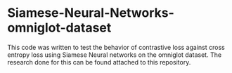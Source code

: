 # Siamese-Neural-Networks-omniglot-dataset

This code was written to test the behavior of contrastive loss against cross entropy loss using Siamese Neural networks on the omniglot dataset.
The research done for this can be found attached to this repository.
